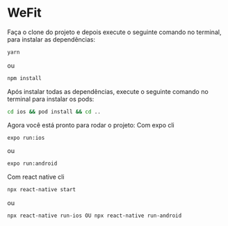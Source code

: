 # WeFit
Faça o clone do projeto e depois execute o seguinte comando no terminal, para instalar as dependências:

```bash
yarn
```
ou
```bash
npm install
```

Após instalar todas as dependências, execute o seguinte comando no terminal para instalar os pods:

```bash
cd ios && pod install && cd ..
```
Agora você está pronto para rodar o projeto:
Com expo cli

```bash
expo run:ios
```
ou

```bash
expo run:android
```
Com react native cli

```bash
npx react-native start
```
ou

```bash
npx react-native run-ios OU npx react-native run-android
```